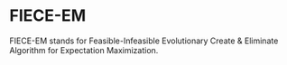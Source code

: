 # FIECE-EM

FIECE-EM stands for Feasible-Infeasible Evolutionary Create & Eliminate Algorithm for Expectation Maximization.

